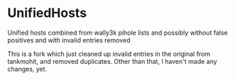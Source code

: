 # UnifiedHosts
Unified hosts combined from wally3k pihole lists and possibly without false positives and with invalid entries removed

This is a fork which just cleaned up invalid entries in the original from tankmohit, and removed duplicates.  Other than that, I haven't made any changes, yet.
